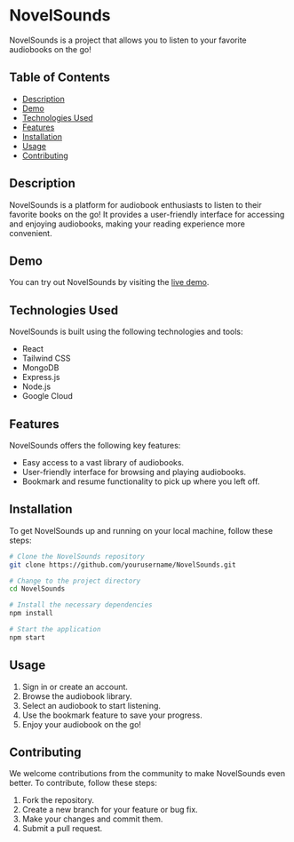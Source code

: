
# NovelSounds

NovelSounds is a project that allows you to listen to your favorite audiobooks on the go!

## Table of Contents

- [Description](#description)
- [Demo](#demo)
- [Technologies Used](#technologies-used)
- [Features](#features)
- [Installation](#installation)
- [Usage](#usage)
- [Contributing](#contributing)

## Description

NovelSounds is a platform for audiobook enthusiasts to listen to their favorite books on the go! It provides a user-friendly interface for accessing and enjoying audiobooks, making your reading experience more convenient.

## Demo

You can try out NovelSounds by visiting the [live demo](https://novelsounds.netlify.app/).

## Technologies Used

NovelSounds is built using the following technologies and tools:

- React
- Tailwind CSS
- MongoDB
- Express.js
- Node.js
- Google Cloud

## Features

NovelSounds offers the following key features:

- Easy access to a vast library of audiobooks.
- User-friendly interface for browsing and playing audiobooks.
- Bookmark and resume functionality to pick up where you left off.

## Installation

To get NovelSounds up and running on your local machine, follow these steps:

```bash
# Clone the NovelSounds repository
git clone https://github.com/yourusername/NovelSounds.git

# Change to the project directory
cd NovelSounds

# Install the necessary dependencies
npm install

# Start the application
npm start
```

## Usage

1. Sign in or create an account.
2. Browse the audiobook library.
3. Select an audiobook to start listening.
4. Use the bookmark feature to save your progress.
5. Enjoy your audiobook on the go!

## Contributing

We welcome contributions from the community to make NovelSounds even better. To contribute, follow these steps:

1. Fork the repository.
2. Create a new branch for your feature or bug fix.
3. Make your changes and commit them.
4. Submit a pull request.


